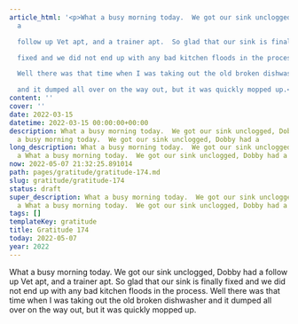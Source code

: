 ```yaml
---
article_html: '<p>What a busy morning today.  We got our sink unclogged, Dobby had
  a

  follow up Vet apt, and a trainer apt.  So glad that our sink is finally

  fixed and we did not end up with any bad kitchen floods in the process.

  Well there was that time when I was taking out the old broken dishwasher

  and it dumped all over on the way out, but it was quickly mopped up.</p>'
content: ''
cover: ''
date: 2022-03-15
datetime: 2022-03-15 00:00:00+00:00
description: What a busy morning today.  We got our sink unclogged, Dobby had a What
  a busy morning today.  We got our sink unclogged, Dobby had a
long_description: What a busy morning today.  We got our sink unclogged, Dobby had
  a What a busy morning today.  We got our sink unclogged, Dobby had a
now: 2022-05-07 21:32:25.891014
path: pages/gratitude/gratitude-174.md
slug: gratitude/gratitude-174
status: draft
super_description: What a busy morning today.  We got our sink unclogged, Dobby had
  a What a busy morning today.  We got our sink unclogged, Dobby had a
tags: []
templateKey: gratitude
title: Gratitude 174
today: 2022-05-07
year: 2022
---
```


What a busy morning today.  We got our sink unclogged, Dobby had a
follow up Vet apt, and a trainer apt.  So glad that our sink is finally
fixed and we did not end up with any bad kitchen floods in the process.
Well there was that time when I was taking out the old broken dishwasher
and it dumped all over on the way out, but it was quickly mopped up.